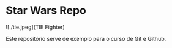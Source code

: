 # Star Wars Repo

![./tie.jpeg](TIE Fighter)

Este repositório serve de exemplo para o curso de Git e Github.

